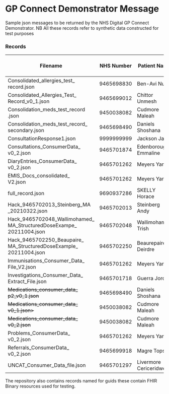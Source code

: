 # GP Connect Demonstrator Message
Sample json messages to be returned by the NHS Digital GP Connect Demonstrator. 
NB All these records refer to synthetic data constructed for test purposes

### Records
| Filename | NHS Number | Patient Name | Description | <sub>Deployed? <br/> D'strator Patient # </sub> | D'strator NHS # | D'strator Patient Name |
| -------- | ---------- | ------------ | ----------- | --------  | ---------------------: | ------------------------- |
|Consolidated_allergies_test_<br/>record.json|9465698830|Ben-Avi Nusa| Rich Data Demonstrator Patient | Y 24 | 9690937332 | Beyer |
|Consolidated_Allergies_Test_<br/>Record_v0_1.json|9465699012|Chittor Unmesh| ? | N | | | |
|Consolidation_meds_test_record<br/>.json|9450038082|Cudmore Maleah| Rich Data Demonstrator Patient | Y 22 | 9690937316 | Pye|
|Consolidation_meds_test_record_<br/>secondary.json|9465698490|Daniels Shoshana| Rich Data Demonstrator Patient | Y 23 | 9690937324 | Oakes |
|ConsultationResponse1.json|9999999999|Jackson Jane| Patient 2 Consultations and Problems  | Y 2 | 9690937286 | Skelly |
|Consultations_ConsumerData_<br/>v0_2.json|9465701874|Edenborough Emmaline| Rich Consultations | N | | | |
|DiaryEntries_ConsumerData_<br/>v0_2.json|9465701262|Meyers Yannis| Rich Diary Entries | N | | | |
|EMIS_Docs_consolidated_<br/>V2.json|9465701262|Meyers Yannis| Rich Document References  |  N  | | |
|full_record.json|9690937286|SKELLY Horace| Demonstrator Patient 2 Migration record | Y 2 | 9690937286 | Skelly |
|Hack_9465702013_Steinberg_MA<br/>_20210322.json|9465702013|Steinberg Andy| Oct 2021 Hack Demonstrator Patient | Y 27 | 9690937820 | Lynch |
|Hack_9465702048_Wallimohamed_<br/>MA_StructuredDoseExampe_<br/>20211004.json|9465702048|Wallimohamed Trish| Oct 2021 Hack Demonstrator Patient | Y 25 | 9690938193 | Prout |
|Hack_9465702250_Beaupaire_<br/>MA_StructuredDoseExample_<br/>20211004.json|9465702250|Beaurepaire Deirdre| Oct 2021 Hack Demonstrator Patient | Y 26 | 9690937464 | Mackay |
|Immunisations_Consumer_Data_<br/>File_V2.json|9465701262|Meyers Yannis| Rich Immunizations | N  | | |
|Investigations_Consumer_Data_<br/>Extract_File.json|9465701718|Guerra Jordan| Rich Investigations | N  | | |
|<del>Medications_consumer_data_<br/>p2_v0_1.json</del>|9465698490|Daniels Shoshana| Rich Demonstrator Patient copied to Consolidation_meds_test_record_secondary.json| N  23 | 9690937324 | Oakes |
|<del>Medications_consumer_data_<br/>v0_1.json></del>|9450038082|Cudmore Maleah| Rich Demonstrator Patient copied to Consolidation_meds_test_record.json | N 22 | 9690937316 |  Pye |
|<del>Medications_consumer_data_<br/>v0_2.json</del>|9450038082|Cudmore Maleah| Rich Demonstrator Patient copied to Consolidation_meds_test_record.json  | N 22 | 9690937316 |  Pye |
|Problems_ConsumerData_<br/>v0_2.json|9465701262|Meyers Yannis| Rich Problems | N  | | |
|Referrals_ConsumerData_<br/>v0_2.json|9465699918|Magre Topsy| Rich Referrals | N | | |
|UNCAT_Consumer_Data_file.json|9465701297|Livermore Cericeridwen| Rich Uncategorised | N | | |


The repository also contains records named for guids these contain FHIR Binary resources used for testing.
